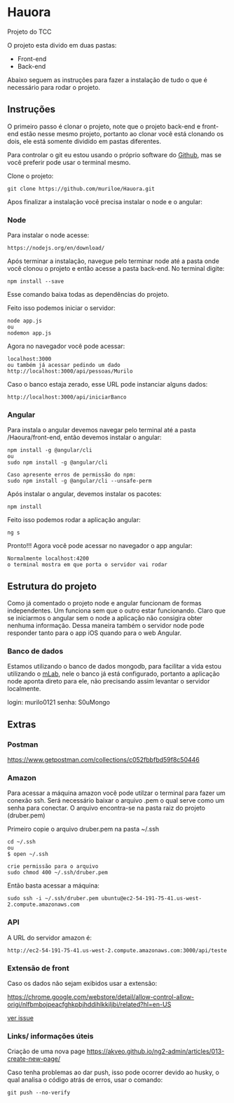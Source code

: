 # Hauora
Projeto do TCC

O projeto esta divido em duas pastas:
* Front-end
* Back-end

Abaixo seguem as instruções para fazer a instalação de tudo o que é necessário para rodar o projeto.

## Instruções

O primeiro passo é clonar o projeto, note que o projeto back-end e front-end estão nesse mesmo projeto, portanto ao clonar você está clonando os dois, ele está somente dividido em pastas diferentes.

Para controlar o git eu estou usando o próprio software do [Github](https://desktop.github.com/), mas se você preferir pode usar o terminal mesmo.

Clone o projeto:
```
git clone https://github.com/muriloe/Hauora.git
```
Apos finalizar a instalação você precisa instalar o node e o angular:

### Node

Para instalar o node acesse: 
````
https://nodejs.org/en/download/
````

Após terminar a instalação, navegue pelo terminar node até a pasta onde você clonou o projeto e então acesse a pasta back-end. No terminal digite:
````
npm install --save
````
Esse comando baixa todas as dependências do projeto.

Feito isso podemos iniciar o servidor:
````
node app.js
ou
nodemon app.js
````

Agora no navegador você pode acessar:
````
localhost:3000
ou também já acessar pedindo um dado
http://localhost:3000/api/pessoas/Murilo
````
Caso o banco estaja zerado, esse URL pode instanciar alguns dados:
````
http://localhost:3000/api/iniciarBanco
````

### Angular

Para instala o angular devemos navegar pelo terminal até a pasta /Haoura/front-end, então devemos instalar o angular:

````
npm install -g @angular/cli
ou
sudo npm install -g @angular/cli

Caso apresente erros de permissão do npm:
sudo npm install -g @angular/cli --unsafe-perm
````

Após instalar o angular, devemos instalar os pacotes:
````
npm install
````

Feito isso podemos rodar a aplicação angular:
````
ng s
````
Pronto!!! Agora você pode acessar no navegador o app angular:
````
Normalmente localhost:4200
o terminal mostra em que porta o servidor vai rodar
````

## Estrutura do projeto
Como já comentado o projeto node e angular funcionam de formas independentes. Um funciona sem que o outro estar funcionando. Claro que se iniciarmos o angular sem o node a aplicação não consigira obter nenhuma informação.
Dessa maneira também o servidor node pode responder tanto para o app iOS quando para o web Angular.

### Banco de dados
Estamos utilizando o banco de dados mongodb, para facilitar a vida estou utilizando o [mLab](https://mlab.com/home), nele o banco já está configurado, portanto a aplicação node aponta direto para ele, não precisando assim levantar o servidor localmente.

login: murilo0121
senha: S0uMongo


## Extras

### Postman
https://www.getpostman.com/collections/c052fbbfbd59f8c50446


### Amazon
Para acessar a máquina amazon você pode utilzar o terminal para fazer um conexão ssh. Será necessário baixar o arquivo .pem o qual serve como um senha para conectar. O arquivo encontra-se na pasta raiz do projeto (druber.pem)

Primeiro copie o arquivo druber.pem na pasta ~/.ssh
````
cd ~/.ssh
ou 
$ open ~/.ssh

crie permissão para o arquivo
sudo chmod 400 ~/.ssh/druber.pem
````

Então basta acessar a máquina:
````
sudo ssh -i ~/.ssh/druber.pem ubuntu@ec2-54-191-75-41.us-west-2.compute.amazonaws.com
````
### API

A URL do servidor amazon é:
````
http://ec2-54-191-75-41.us-west-2.compute.amazonaws.com:3000/api/teste
````

### Extensão de front
Caso os dados não sejam exibidos usar a extensão:

https://chrome.google.com/webstore/detail/allow-control-allow-origi/nlfbmbojpeacfghkpbjhddihlkkiljbi/related?hl=en-US

[ver issue](https://stackoverflow.com/questions/20035101/why-does-my-javascript-get-a-no-access-control-allow-origin-header-is-present)

### Links/ informações úteis
Criação de uma nova page https://akveo.github.io/ng2-admin/articles/013-create-new-page/

Caso tenha problemas ao dar push, isso pode ocorrer devido ao husky, o qual analisa o código atrás de erros, usar o comando:

````
git push --no-verify
````
